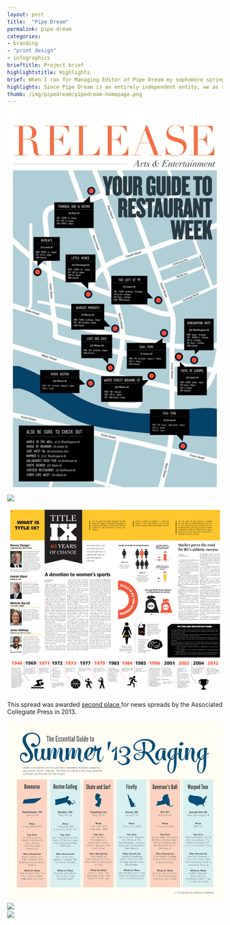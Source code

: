 ```yaml
---
layout: post
title:  "Pipe Dream"
permalink: pipe-dream
categories:
- branding
- "print design"
- infographics
brieftitle: Project brief
highlightstitle: Highlights
brief: When I ran for Managing Editor of Pipe Dream my sophomore spring, I pledged to bring our scrappy self-funded student newspaper into the 21st century (of print design). After the election, I switched the paper from tabloid to broadsheet format to accommodate more creative layouts and completely overhauled our styles.
highlights: Since Pipe Dream is an entirely independent entity, we as students embraced the responsibility of keeping it running year after year. Twice a week, the team banded together to sell ads, write articles and design content to produce a product for the entire student body. Seeing your work printed 3,500 times around campus was an extra plus.
thumb: /img/pipedream/pipedream-homepage.png
---
```


<div class="margin-bottom">
  <div class="border">
    <img src="/img/pipedream/restaurantweek.png">
  </div>
</div>

<div class="margin-bottom">
  <div class="border">
    <img class="margin-image" src="/img/pipedream/sportscover.png">
    <img src="/img/pipedream/sportsspread.png">
  </div>
  <p class="caption">This spread was awarded <a href="http://studentpress.org/acp/winners/design13.html">second place </a> for news spreads by the Associated Collegiate Press in 2013.</p>
</div>

<div class="margin-bottom">
  <div class="border">
    <img src="/img/pipedream/summer.png">
  </div>
</div>

<div class="margin-bottom">
  <div class="border">
    <img src="/img/pipedream/greeklife.png">
  </div>
</div>

<div class="flush--bottom">
  <div class="border-flush">
    <img src="/img/pipedream/opinion.png">
  </div>
</div>
